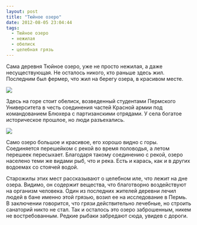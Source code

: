 ```yaml
---
layout: post
title: "Тюйное озеро"
date: 2012-08-05 23:04:44
tags:
  - Тюйное озеро
  - нежилая
  - обелиск
  - целебная грязь
---
```

Сама деревня Тюйное озеро, уже не просто нежилая, а даже несуществующая.
Не осталось никого, кто раньше здесь жил. Последним был фермер, что жил
на берегу озера, в красивом месте.

![](http://fishingguru.ru/uploads/images/00/00/01/2012/08/05/4a6f01.jpg)

Здесь на горе стоит обелиск, возведенный студентами Пермского
Университета в честь соединения частей Красной армии под командованием
Блюхера с партизанскими отрядами. У села богатое историческое прошлое,
но люди разъехались.

![](http://fishingguru.ru/uploads/images/00/00/01/2012/08/05/9ce610.jpg)

Само озеро большое и красивое, его хорошо видно с горы. Соединяется
перешейком с рекой во время половодья, а летом перешеек пересыхает.
Благодаря такому соединению с рекой, озеро населено теми же видами рыб,
что и река. Есть и карась, как и в других водоемах со стоячей водой.

Старожилы этих мест рассказывают о целебном иле, что лежит на дне озера.
Видимо, он содержит вещества, что благотворно воздействуют на организм
человека. Один из последних жителей деревни лечил людей в бане именно
этой грязью, возил ее на исследование в Пермь. В заключении говорится,
что грязи действительно лечебные, но строить санаторий никто не стал.
Так и осталось это озеро заброшенным, никем не востребованным. Редкие
рыбаки забредают сюда, увидев с дороги.

